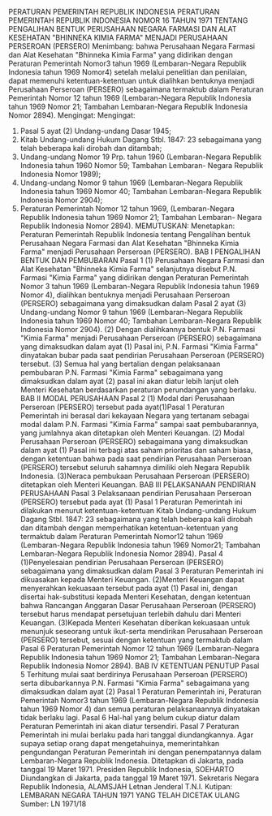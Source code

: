  PERATURAN PEMERINTAH REPUBLIK INDONESIA PERATURAN PEMERINTAH REPUBLIK INDONESIA NOMOR 16 TAHUN 1971 TENTANG PENGALIHAN BENTUK PERUSAHAAN NEGARA FARMASI DAN ALAT KESEHATAN "BHINNEKA KIMIA FARMA" MENJADI PERUSAHAAN PERSEROAN (PERSERO)
Menimbang:
 bahwa Perusahaan Negara Farmasi dan Alat Kesehatan "Bhinneka Kimia Farma" yang didirikan dengan Peraturan Pemerintah Nomor3 tahun 1969 (Lembaran-Negara Republik Indonesia tahun 1969 Nomor4) setelah melalui penelitian dan penilaian, dapat memenuhi ketentuan-ketentuan untuk dialihkan bentuknya menjadi Perusahaan Perseroan (PERSERO) sebagaimana termaktub dalam Peraturan Pemerintah Nomor 12 tahun 1969 (Lembaran-Negara Republik Indonesia tahun 1969 Nomor 21; Tambahan Lembaran-Negara Republik Indonesia Nomor 2894). Mengingat:
Mengingat:

1. Pasal 5 ayat (2) Undang-undang Dasar 1945;
2. Kitab Undang-undang Hukum Dagang Stbl. 1847: 23 sebagaimana yang telah beberapa kali dirobah dan ditambah;
3. Undang-undang Nomor 19 Prp. tahun 1960 (Lembaran-Negara Republik Indonesia tahun 1960 Nomor 59; Tambahan Lembaran- Negara Republik Indonesia Nomor 1989);
4. Undang-undang Nomor 9 tahun 1969 (Lembaran-Negara Republik Indonesia tahun 1969 Nomor 40; Tambahan Lembaran-Negara Republik Indonesia Nomor 2904);
5. Peraturan Pemerintah Nomor 12 tahun 1969, (Lembaran-Negara Republik Indonesia tahun 1969 Nomor 21; Tambahan Lembaran- Negara Republik Indonesia Nomor 2894).
MEMUTUSKAN:
 Menetapkan: Peraturan Pemerintah Republik Indonesia tentang Pengalihan bentuk Perusahaan Negara Farmasi dan Alat Kesehatan "Bhinneka Kimia Farma" menjadi Perusahaan Perseroan (PERSERO). BAB I PENGALIHAN BENTUK DAN PEMBUBARAN
Pasal 1
(1) Perusahaan Negara Farmasi dan Alat Kesehatan "Bhinneka Kimia Farma" selanjutnya disebut P.N. Farmasi "Kimia Farma" yang didirikan dengan Peraturan Pemerintah Nomor 3 tahun 1969 (Lembaran-Negara Republik Indonesia tahun 1969 Nomor 4), dialihkan bentuknya menjadi Perusahaan Perseroan (PERSERO) sebagaimana yang dimaksudkan dalam Pasal 2 ayat (3) Undang-undang Nomor 9 tahun 1969 (Lembaran-Negara Republik Indonesia tahun 1969 Nomor 40; Tambahan Lembaran-Negara Republik Indonesia Nomor 2904). (2) Dengan dialihkannya bentuk P.N. Farmasi "Kimia Farma" menjadi Perusahaan Perseroan (PERSERO) sebagaimana yang dimaksudkan dalam ayat (1) Pasal ini, P.N. Farmasi "Kimia Farma" dinyatakan bubar pada saat pendirian Perusahaan Perseroan (PERSERO) tersebut. (3) Semua hal yang bertalian dengan pelaksanaan pembubaran P.N. Farmasi "Kimia Farma" sebagaimana yang dimaksudkan dalam ayat (2) pasal ini akan diatur lebih lanjut oleh Menteri Kesehatan berdasarkan peraturan perundangan yang berlaku. BAB II MODAL PERUSAHAAN
Pasal 2
(1) Modal dari Perusahaan Perseroan (PERSERO) tersebut pada ayat(1)Pasal 1 Peraturan Pemerintah ini berasal dari kekayaan Negara yang tertanam sebagai modal dalam P.N. Farmasi "Kimia Farma" sampai saat pembubarannya, yang jumlahnya akan ditetapkan oleh Menteri Keuangan. (2) Modal Perusahaan Perseroan (PERSERO) sebagaimana yang dimaksudkan dalam ayat (1) Pasal ini terbagi atas saham prioritas dan saham biasa, dengan ketentuan bahwa pada saat pendirian Perusahaan Perseroan (PERSERO) tersebut seluruh sahamnya dimiliki oleh Negara Republik Indonesia. (3)Neraca pembukaan Perusahaan Perseroan (PERSERO) ditetapkan oleh Menteri Keuangan. BAB III PELAKSANAAN PENDIRIAN PERUSAHAAN
Pasal 3
Pelaksanaan pendirian Perusahaan Perseroan (PERSERO) tersebut pada ayat (1) Pasal 1 Peraturan Pemerintah ini dilakukan menurut ketentuan-ketentuan Kitab Undang-undang Hukum Dagang Stbl. 1847: 23 sebagaimana yang telah beberapa kali dirobah dan ditambah dengan memperhatikan ketentuan-ketentuan yang termaktub dalam Peraturan Pemerintah Nomor12 tahun 1969 (Lembaran-Negara Republik Indonesia tahun 1969 Nomor21; Tambahan Lembaran-Negara Republik Indonesia Nomor 2894). Pasal 4 (1)Penyelesaian pendirian Perusahaan Perseroan (PERSERO) sebagaimana yang dimaksudkan dalam Pasal 3 Peraturan Pemerintah ini dikuasakan kepada Menteri Keuangan. (2)Menteri Keuangan dapat menyerahkan kekuasaan tersebut pada ayat (1) Pasal ini, dengan disertai hak-substitusi kepada Menteri Kesehatan, dengan ketentuan bahwa Rancangan Anggaran Dasar Perusahaan Perseroan (PERSERO) tersebut harus mendapat persetujuan terlebih dahulu dari Menteri Keuangan. (3)Kepada Menteri Kesehatan diberikan kekuasaan untuk menunjuk seseorang untuk ikut-serta mendirikan Perusahaan Perseroan (PERSERO) tersebut, sesuai dengan ketentuan yang termaktub dalam Pasal 6 Peraturan Pemerintah Nomor 12 tahun 1969 (Lembaran-Negara Republik Indonesia tahun 1969 Nomor 21; Tambahan Lembaran-Negara Republik Indonesia Nomor 2894). BAB IV KETENTUAN PENUTUP
Pasal 5
Terhitung mulai saat berdirinya Perusahaan Perseroan (PERSERO) serta dibubarkannya P.N. Farmasi "Kimia Farma" sebagaimana yang dimaksudkan dalam ayat (2) Pasal 1 Peraturan Pemerintah ini, Peraturan Pemerintah Nomor3 tahun 1969 (Lembaran-Negara Republik Indonesia tahun 1969 Nomor 4) dan semua peraturan pelaksanaannya dinyatakan tidak berlaku lagi. Pasal 6 Hal-hal yang belum cukup diatur dalam Peraturan Pemerintah ini akan diatur tersendiri. Pasal 7 Peraturan Pemerintah ini mulai berlaku pada hari tanggal diundangkannya. Agar supaya setiap orang dapat mengetahuinya, memerintahkan pengundangan Peraturan Pemerintah ini dengan penempatannya dalam Lembaran-Negara Republik Indonesia. Ditetapkan di Jakarta, pada tanggal 19 Maret 1971. Presiden Republik Indonesia, SOEHARTO Diundangkan di Jakarta, pada tanggal 19 Maret 1971. Sekretaris Negara Republik Indonesia, ALAMSJAH Letnan Jenderal T.N.I. Kutipan: LEMBARAN NEGARA TAHUN 1971 YANG TELAH DICETAK ULANG Sumber: LN 1971/18